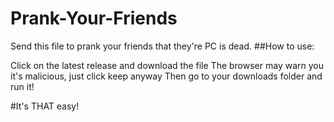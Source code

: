 # Prank-Your-Friends
Send this file to prank your friends that they're PC is dead.
##How to use:

Click on the latest release and download the file
The browser may warn you it's malicious, just click keep anyway
Then go to your downloads folder and run it! 

#It's THAT easy!
